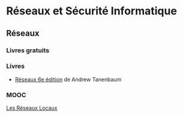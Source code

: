 # Réseaux et Sécurité Informatique
<!-- toc -->
## Réseaux

### Livres gratuits

### Livres

* [Réseaux 6e édition](https://amzn.to/3dWVQJs) de Andrew Tanenbaum

### MOOC

[Les Réseaux Locaux](https://www.fun-mooc.fr/fr/cours/les-reseaux-locaux/)
